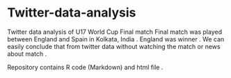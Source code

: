 # Twitter-data-analysis
 Twitter data analysis of U17 World Cup Final match
Final match was played between England and Spain in Kolkata, India . England was winner . We can easily conclude that from twitter data without watching the match or news about match .

Repository contains R code (Markdown) and html file .

